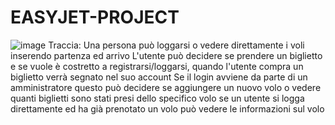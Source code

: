 # EASYJET-PROJECT
![image](https://user-images.githubusercontent.com/92294370/149989749-e8d2b254-a800-49e3-9ddb-3c976a18a5db.png)
Traccia:
Una persona può loggarsi o vedere direttamente i voli inserendo partenza ed arrivo
L'utente può decidere se prendere un biglietto e se vuole è costretto a registrarsi/loggarsi, quando l'utente compra un biglietto verrà segnato nel suo account
Se il login avviene da parte di un amministratore questo può decidere se aggiungere un nuovo volo o vedere quanti biglietti sono stati presi dello specifico volo 
se un utente si logga direttamente ed ha già prenotato un volo può vedere le informazioni sul volo
